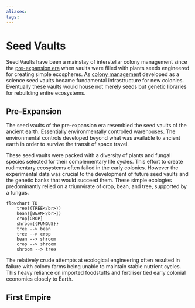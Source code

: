 ```yaml
---
aliases:
tags:
---
```


# Seed Vaults

Seed Vaults have been a mainstay of interstellar colony management since the [pre-expansion era](../Empire%20in%20Snapshots/The%20Expansions/pre-expansion-era.md) when vaults were filled with plants seeds engineered for creating simple ecospheres. As [colony management](../Concepts/colony-management.md) developed as a science seed vaults became fundamental infrastructure for new colonies. Eventually these vaults would house not merely seeds but genetic libraries for rebuilding entire ecosystems.

## Pre-Expansion

The seed vaults of the pre-expansion era resembled the seed vaults of the ancient earth. Essentially environmentally controlled warehouses. The environmental controls developed beyond what was available to ancient earth in order to survive the transit of space travel. 

These seed vaults were packed with a diversity of plants and fungal species selected for their complementary life cycles. This effort to create rudimentary ecosystems often failed in the early colonies. However the experimental data was crucial to the development of future seed vaults and the genetic banks that would succeed them. These simple ecologies predominantly relied on a triumvirate of crop, bean, and tree, supported by a fungus.

```mermaid
flowchart TD
    tree((TREE</br>))
    bean([BEAN</br>])
    crop[CROP]
    shroom{{FUNGUS}}
    tree --> bean
    tree --> crop
    bean --> shroom
    crop --> shroom
    shroom --> tree
```

The relatively crude attempts at ecological engineering often resulted in failure with colony farms being unable to maintain stable nutrient cycles. This heavy reliance on imported foodstuffs and fertiliser tied early colonial economies closely to Earth.

## First Empire 

